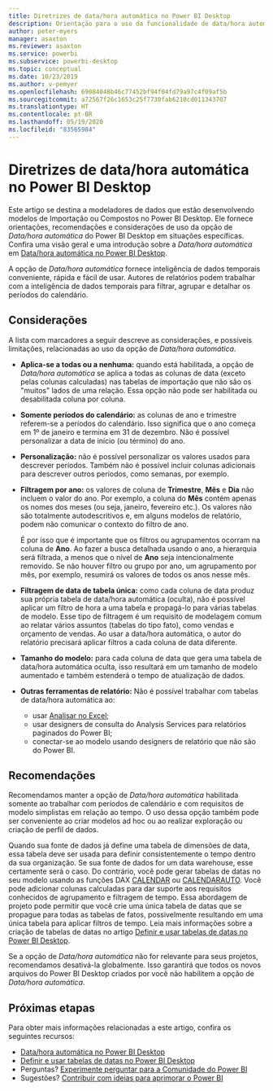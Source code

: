 ```yaml
---
title: Diretrizes de data/hora automática no Power BI Desktop
description: Orientação para o uso da funcionalidade de data/hora automática no Power BI Desktop.
author: peter-myers
manager: asaxton
ms.reviewer: asaxton
ms.service: powerbi
ms.subservice: powerbi-desktop
ms.topic: conceptual
ms.date: 10/23/2019
ms.author: v-pemyer
ms.openlocfilehash: 69084048b46c77452bf94f04fd79a97c4f09af5b
ms.sourcegitcommit: a72567f26c1653c25f7730fab6210cd011343707
ms.translationtype: HT
ms.contentlocale: pt-BR
ms.lasthandoff: 05/19/2020
ms.locfileid: "83565984"
---
```

# <a name="auto-datetime-guidance-in-power-bi-desktop"></a>Diretrizes de data/hora automática no Power BI Desktop

Este artigo se destina a modeladores de dados que estão desenvolvendo modelos de Importação ou Compostos no Power BI Desktop. Ele fornece orientações, recomendações e considerações de uso da opção de _Data/hora automática_ do Power BI Desktop em situações específicas. Confira uma visão geral e uma introdução sobre a _Data/hora automática_ em [Data/hora automática no Power BI Desktop](../transform-model/desktop-auto-date-time.md).

A opção de _Data/hora automática_ fornece inteligência de dados temporais conveniente, rápida e fácil de usar. Autores de relatórios podem trabalhar com a inteligência de dados temporais para filtrar, agrupar e detalhar os períodos do calendário.

## <a name="considerations"></a>Considerações

A lista com marcadores a seguir descreve as considerações, e possíveis limitações, relacionadas ao uso da opção de _Data/hora automática_.

- **Aplica-se a todas ou a nenhuma:** quando está habilitada, a opção de _Data/hora automática_ se aplica a todas as colunas de data (exceto pelas colunas calculadas) nas tabelas de importação que não são os &quot;muitos&quot; lados de uma relação. Essa opção não pode ser habilitada ou desabilitada coluna por coluna.
- **Somente períodos do calendário:** as colunas de ano e trimestre referem-se a períodos do calendário. Isso significa que o ano começa em 1º de janeiro e termina em 31 de dezembro. Não é possível personalizar a data de início (ou término) do ano.
- **Personalização:** não é possível personalizar os valores usados para descrever períodos. Também não é possível incluir colunas adicionais para descrever outros períodos, como semanas, por exemplo.
- **Filtragem por ano:** os valores de coluna de **Trimestre**, **Mês** e **Dia** não incluem o valor do ano. Por exemplo, a coluna do **Mês** contém apenas os nomes dos meses (ou seja, janeiro, fevereiro etc.). Os valores não são totalmente autodescritivos e, em alguns modelos de relatório, podem não comunicar o contexto do filtro de ano.

    É por isso que é importante que os filtros ou agrupamentos ocorram na coluna de **Ano**. Ao fazer a busca detalhada usando o ano, a hierarquia será filtrada, a menos que o nível de **Ano** seja intencionalmente removido. Se não houver filtro ou grupo por ano, um agrupamento por mês, por exemplo, resumirá os valores de todos os anos nesse mês.
- **Filtragem de data de tabela única:** como cada coluna de data produz sua própria tabela de data/hora automática (oculta), não é possível aplicar um filtro de hora a uma tabela e propagá-lo para várias tabelas de modelo. Esse tipo de filtragem é um requisito de modelagem comum ao relatar vários assuntos (tabelas do tipo fato), como vendas e orçamento de vendas. Ao usar a data/hora automática, o autor do relatório precisará aplicar filtros a cada coluna de data diferente.
- **Tamanho do modelo:** para cada coluna de data que gera uma tabela de data/hora automática oculta, isso resultará em um tamanho de modelo aumentado e também estenderá o tempo de atualização de dados.
- **Outras ferramentas de relatório:** Não é possível trabalhar com tabelas de data/hora automática ao:
  - usar [Analisar no Excel](../collaborate-share/service-analyze-in-excel.md);
  - usar designers de consulta do Analysis Services para relatórios paginados do Power BI;
  - conectar-se ao modelo usando designers de relatório que não são do Power BI.

## <a name="recommendations"></a>Recomendações

Recomendamos manter a opção de _Data/hora automática_ habilitada somente ao trabalhar com períodos de calendário e com requisitos de modelo simplistas em relação ao tempo. O uso dessa opção também pode ser conveniente ao criar modelos ad hoc ou ao realizar exploração ou criação de perfil de dados.

Quando sua fonte de dados já define uma tabela de dimensões de data, essa tabela deve ser usada para definir consistentemente o tempo dentro da sua organização. Se sua fonte de dados for um data warehouse, esse certamente será o caso. Do contrário, você pode gerar tabelas de datas no seu modelo usando as funções DAX [CALENDAR](/dax/calendar-function-dax) ou [CALENDARAUTO](/dax/calendarauto-function-dax). Você pode adicionar colunas calculadas para dar suporte aos requisitos conhecidos de agrupamento e filtragem de tempo. Essa abordagem de projeto pode permitir que você crie uma única tabela de datas que se propague para todas as tabelas de fatos, possivelmente resultando em uma única tabela para aplicar filtros de tempo. Leia mais informações sobre a criação de tabelas de datas no artigo [Definir e usar tabelas de datas no Power BI Desktop](../transform-model/desktop-date-tables.md).

Se a opção de _Data/hora automática_ não for relevante para seus projetos, recomendamos desativá-la globalmente. Isso garantirá que todos os novos arquivos do Power BI Desktop criados por você não habilitem a opção de _Data/hora automática_.

## <a name="next-steps"></a>Próximas etapas

Para obter mais informações relacionadas a este artigo, confira os seguintes recursos:

- [Data/hora automática no Power BI Desktop](../transform-model/desktop-auto-date-time.md)
- [Definir e usar tabelas de datas no Power BI Desktop](../transform-model/desktop-date-tables.md)
- Perguntas? [Experimente perguntar para a Comunidade do Power BI](https://community.powerbi.com/)
- Sugestões? [Contribuir com ideias para aprimorar o Power BI](https://ideas.powerbi.com/)
